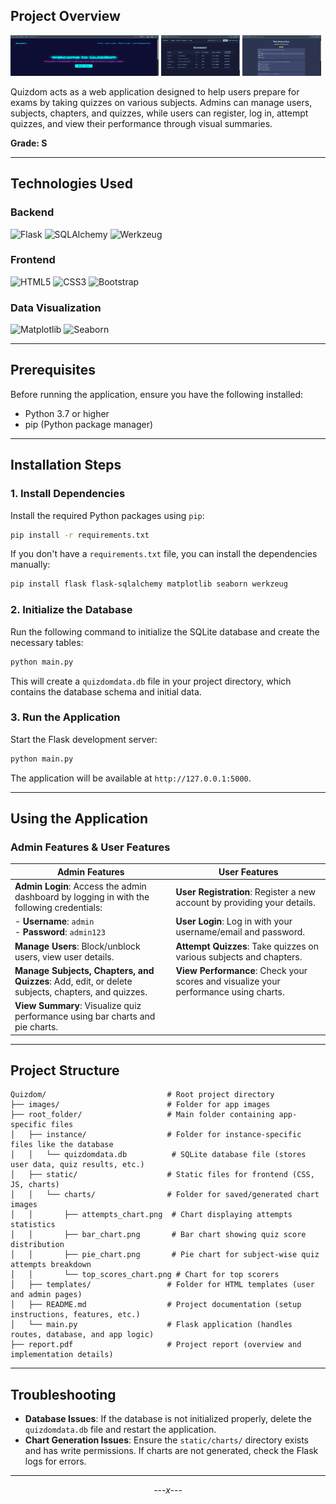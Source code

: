 ## Project Overview

<div>
  <img src="/Quizdom/images/Screenshot 2025-04-27 065356.png" width="47%" height='65px' alt="Admin Dashboard">
  <img src="Quizdom/images/Screenshot 2025-04-27 070450.png" width="25%" height='65px' alt="User Scores Interface">
  <img src="/Quizdom/images/Screenshot 2025-04-27 070554.png" width="25%" height='65px' alt="User Quiz Interface">
</div>


Quizdom acts as a web application designed to help users prepare for exams by taking quizzes on various subjects. Admins can manage users, subjects, chapters, and quizzes, while users can register, log in, attempt quizzes, and view their performance through visual summaries.

**Grade: S**

---

## Technologies Used

### Backend
![Flask](https://img.shields.io/badge/Flask-000000?style=for-the-badge&logo=flask&logoColor=white)
![SQLAlchemy](https://img.shields.io/badge/SQLAlchemy-000000?style=for-the-badge&logo=sqlalchemy&logoColor=white)
![Werkzeug](https://img.shields.io/badge/Werkzeug-000000?style=for-the-badge&logo=werkzeug&logoColor=white)

### Frontend
![HTML5](https://img.shields.io/badge/HTML5-E34F26?style=for-the-badge&logo=html5&logoColor=white)
![CSS3](https://img.shields.io/badge/CSS3-1572B6?style=for-the-badge&logo=css3&logoColor=white)
![Bootstrap](https://img.shields.io/badge/Bootstrap-7952B3?style=for-the-badge&logo=bootstrap&logoColor=white)

### Data Visualization
![Matplotlib](https://img.shields.io/badge/Matplotlib-11557C?style=for-the-badge)
![Seaborn](https://img.shields.io/badge/Seaborn-0C7BDC?style=for-the-badge)

---

## Prerequisites

Before running the application, ensure you have the following installed:

- Python 3.7 or higher
- pip (Python package manager)

---

## Installation Steps

### 1. Install Dependencies
Install the required Python packages using `pip`:
```bash
pip install -r requirements.txt
```
If you don't have a `requirements.txt` file, you can install the dependencies manually:
```bash
pip install flask flask-sqlalchemy matplotlib seaborn werkzeug
```

### 2. Initialize the Database
Run the following command to initialize the SQLite database and create the necessary tables:
```bash
python main.py
```
This will create a `quizdomdata.db` file in your project directory, which contains the database schema and initial data.

### 3. Run the Application
Start the Flask development server:
```bash
python main.py
```
The application will be available at `http://127.0.0.1:5000`.

---

## Using the Application

### Admin Features & User Features

| **Admin Features**                                                                                             | **User Features**                                                                                             |
| ---------------------------------------------------------------------------------------------------------------- | ---------------------------------------------------------------------------------------------------------------- |
| **Admin Login**: Access the admin dashboard by logging in with the following credentials:                       | **User Registration**: Register a new account by providing your details.                                      |
| - **Username**: `admin`<br>- **Password**: `admin123`                                                             | **User Login**: Log in with your username/email and password.                                                 |
| **Manage Users**: Block/unblock users, view user details.                                                       | **Attempt Quizzes**: Take quizzes on various subjects and chapters.                                           |
| **Manage Subjects, Chapters, and Quizzes**: Add, edit, or delete subjects, chapters, and quizzes.              | **View Performance**: Check your scores and visualize your performance using charts.                           |
| **View Summary**: Visualize quiz performance using bar charts and pie charts.                                  |                                                                                                                |

---

## Project Structure

```
Quizdom/                           # Root project directory
├── images/                        # Folder for app images
├── root_folder/                   # Main folder containing app-specific files
│   ├── instance/                  # Folder for instance-specific files like the database
│   │   └── quizdomdata.db          # SQLite database file (stores user data, quiz results, etc.)
│   ├── static/                    # Static files for frontend (CSS, JS, charts)
│   │   └── charts/                # Folder for saved/generated chart images
│   │       ├── attempts_chart.png  # Chart displaying attempts statistics
│   │       ├── bar_chart.png       # Bar chart showing quiz score distribution
│   │       ├── pie_chart.png       # Pie chart for subject-wise quiz attempts breakdown
│   │       └── top_scores_chart.png # Chart for top scorers
│   ├── templates/                 # Folder for HTML templates (user and admin pages)
│   ├── README.md                  # Project documentation (setup instructions, features, etc.)
│   └── main.py                    # Flask application (handles routes, database, and app logic)
├── report.pdf                     # Project report (overview and implementation details)

```

---

## Troubleshooting
- **Database Issues**: If the database is not initialized properly, delete the `quizdomdata.db` file and restart the application.
- **Chart Generation Issues**: Ensure the `static/charts/` directory exists and has write permissions. If charts are not generated, check the Flask logs for errors.

---

<div align="center">
  <em>---x---</em>
</div>  
